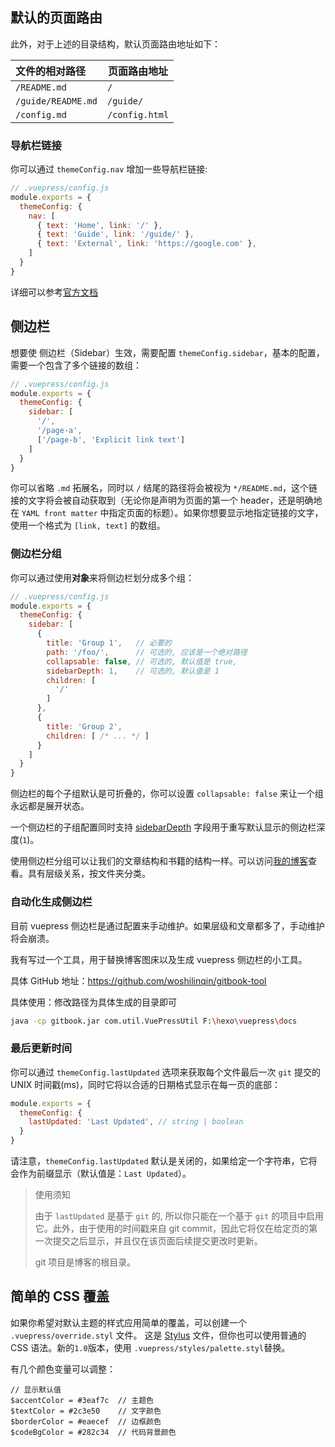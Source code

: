 ## 默认的页面路由

此外，对于上述的目录结构，默认页面路由地址如下：

| 文件的相对路径     | 页面路由地址   |
| :----------------- | -------------- |
| `/README.md`       | `/`            |
| `/guide/README.md` | `/guide/`      |
| `/config.md`       | `/config.html` |

### 导航栏链接

你可以通过 `themeConfig.nav` 增加一些导航栏链接:

```js
// .vuepress/config.js
module.exports = {
  themeConfig: {
    nav: [
      { text: 'Home', link: '/' },
      { text: 'Guide', link: '/guide/' },
      { text: 'External', link: 'https://google.com' },
    ]
  }
}
```

详细可以参考[官方文档](https://v1.vuepress.vuejs.org/zh/theme/default-theme-config.html#%E5%AF%BC%E8%88%AA%E6%A0%8F%E9%93%BE%E6%8E%A5)

## 侧边栏

想要使 侧边栏（Sidebar）生效，需要配置 `themeConfig.sidebar`，基本的配置，需要一个包含了多个链接的数组：

```js
// .vuepress/config.js
module.exports = {
  themeConfig: {
    sidebar: [
      '/',
      '/page-a',
      ['/page-b', 'Explicit link text']
    ]
  }
}
```

你可以省略 `.md` 拓展名，同时以 `/` 结尾的路径将会被视为 `*/README.md`，这个链接的文字将会被自动获取到（无论你是声明为页面的第一个 header，还是明确地在 `YAML front matter` 中指定页面的标题）。如果你想要显示地指定链接的文字，使用一个格式为 `[link, text]` 的数组。

### 侧边栏分组

你可以通过使用**对象**来将侧边栏划分成多个组：

```js
// .vuepress/config.js
module.exports = {
  themeConfig: {
    sidebar: [
      {
        title: 'Group 1',   // 必要的
        path: '/foo/',      // 可选的, 应该是一个绝对路径
        collapsable: false, // 可选的, 默认值是 true,
        sidebarDepth: 1,    // 可选的, 默认值是 1
        children: [
          '/'
        ]
      },
      {
        title: 'Group 2',
        children: [ /* ... */ ]
      }
    ]
  }
}
```

侧边栏的每个子组默认是可折叠的，你可以设置 `collapsable: false` 来让一个组永远都是展开状态。

一个侧边栏的子组配置同时支持 [sidebarDepth](https://v1.vuepress.vuejs.org/zh/theme/default-theme-config.html#nested-header-links) 字段用于重写默认显示的侧边栏深度(`1`)。

使用侧边栏分组可以让我们的文章结构和书籍的结构一样。可以访问[我的博客](https://woshilinqin.github.io/Linux/)查看。具有层级关系，按文件夹分类。

### 自动化生成侧边栏

目前 vuepress 侧边栏是通过配置来手动维护。如果层级和文章都多了，手动维护将会崩溃。

我有写过一个工具，用于替换博客图床以及生成 vuepress 侧边栏的小工具。

具体 GitHub 地址：https://github.com/woshilinqin/gitbook-tool

具体使用：修改路径为具体生成的目录即可

```sh
java -cp gitbook.jar com.util.VuePressUtil F:\hexo\vuepress\docs
```

###  最后更新时间

你可以通过 `themeConfig.lastUpdated` 选项来获取每个文件最后一次 `git` 提交的 UNIX 时间戳(ms)，同时它将以合适的日期格式显示在每一页的底部：

```js
module.exports = {
  themeConfig: {
    lastUpdated: 'Last Updated', // string | boolean
  }
}
```

请注意，`themeConfig.lastUpdated` 默认是关闭的，如果给定一个字符串，它将会作为前缀显示（默认值是：`Last Updated`）。

> 使用须知
>
> 由于 `lastUpdated` 是基于 `git` 的, 所以你只能在一个基于 `git` 的项目中启用它。此外，由于使用的时间戳来自 git commit，因此它将仅在给定页的第一次提交之后显示，并且仅在该页面后续提交更改时更新。
>
> git 项目是博客的根目录。

## 简单的 CSS 覆盖

如果你希望对默认主题的样式应用简单的覆盖，可以创建一个 `.vuepress/override.styl` 文件。 这是 [Stylus](http://stylus-lang.com/) 文件，但你也可以使用普通的 CSS 语法。新的`1.0`版本，使用 `.vuepress/styles/palette.styl`替换。

有几个颜色变量可以调整：

```stylus
// 显示默认值
$accentColor = #3eaf7c  // 主题色
$textColor = #2c3e50    // 文字颜色
$borderColor = #eaecef  // 边框颜色
$codeBgColor = #282c34  // 代码背景颜色
```